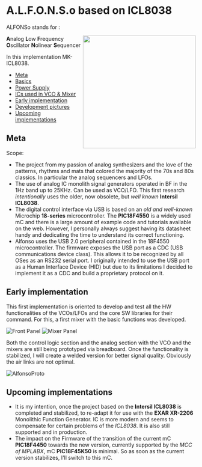 # A.L.F.O.N.S.o based on ICL8038

ALFONSo stands for :

<p align="right">
    <img align="right" width="300px"src="https://github.com/madmace/ALFONSo_ICL8038/blob/main/Images/Logo/AlfonsoTabbyCat2.png">
</p>

**A**nalog
**L**ow 
**F**requency 
**O**scillator 
**N**olinear 
**S**equencer

In this implementation MK-ICL8038.

- [Meta](#meta)
- [Basics](Basics.md)
- [Power Supply](Power.md)
- [ICs used in VCO & Mixer](ICs.md)
- [Early implementation](#early-implementation)
- [Development pictures](Images.md)
- [Upcoming implementations](#upcoming-implementations)

## Meta

Scope:

- The project from my passion of analog synthesizers and the love of the patterns, rhythms and mats that colored the majority of the 70s and 80s classics. In particular the analog sequencers and LFOs.
- The use of analog IC monolith signal generators operated in BF in the 1Hz band up to 25KHz. Can be used as VCO/LFO. This first research *intentionally* uses the older, now obsolete, but *well known* **Intersil ICL8038**.
- The digital control interface via USB is based on an *old and well-known* Microchip **18-series** microcontroller. The **PIC18F4550** is a widely used mC and there is a large amount of example code and tutorials available on the web.
  However, I personally always suggest having its datasheet handy and dedicating the time to understand its correct functioning.
- Alfonso uses the USB 2.0 peripheral contained in the 18F4550 microcontroller. The firmware exposes the USB port as a CDC (USB communications device class). This allows it to be recognized by all OSes as an RS232 serial port.
  I originally intended to use the USB port as a Human Interface Device (HID) but due to its limitations I decided to implement it as a CDC and build a proprietary protocol on it.

## Early implementation

This first implementation is oriented to develop and test all the HW functionalities of the VCOs/LFOs and the core SW libraries for their command.
For this, a first mixer with the basic functions was developed.

![Front Panel](https://github.com/madmace/ALFONSo_ICL8038/blob/main/Images/Early_Single_VCO/FrontPanel.png?raw=true)
![Mixer Panel](https://github.com/madmace/ALFONSo_ICL8038/blob/main/Images/Early_Single_VCO/MixerPanel.png?raw=true)

Both the control logic section and the analog section with the VCO and the mixers are still being prototyped via breadboard.
Once the functionality is stabilized, I will create a welded version for better signal quality. Obviously the air links are not optimal.
    
![AlfonsoProto](https://github.com/madmace/ALFONSo_ICL8038/blob/main/Images/Early_Single_VCO/1681889760702.jpg?raw=true)

## Upcoming implementations

- It is my intention, once the project based on the **Intersil ICL8038** is completed and stabilized, to re-adapt it for use with the **EXAR XR-2206** Monolithic Function Generator.
  IC is more modern and seems to compensate for certain problems of the *ICL8038*. It is also still supported and in production.
- The impact on the Firmware of the transition of the current mC **PIC18F4450** towards the new version, currently supported by the *MCC of MPLABX*, mC **PIC18F45K50** is minimal.
  So as soon as the current version stabilizes, I'll switch to this mC.
